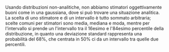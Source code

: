 Usando distribuzioni non-analitiche, non abbiamo stimatori oggettivamente buoni come in una gaussiana, dove si può trovare una situazione analitica. La scelta di uno stimatore e di un intervallo è tutto sommato arbitraria; scelte comuni per stimatori sono media, mediana e moda, mentre per l'intervallo si prende un l'intervallo tra il 16esimo e l'84esimo percentile della distribuzione, in quanto una deviazione standard rappresenta una probabilità del 68%, che centrata in 50% ci da un intervallo tra quelle due percentili.